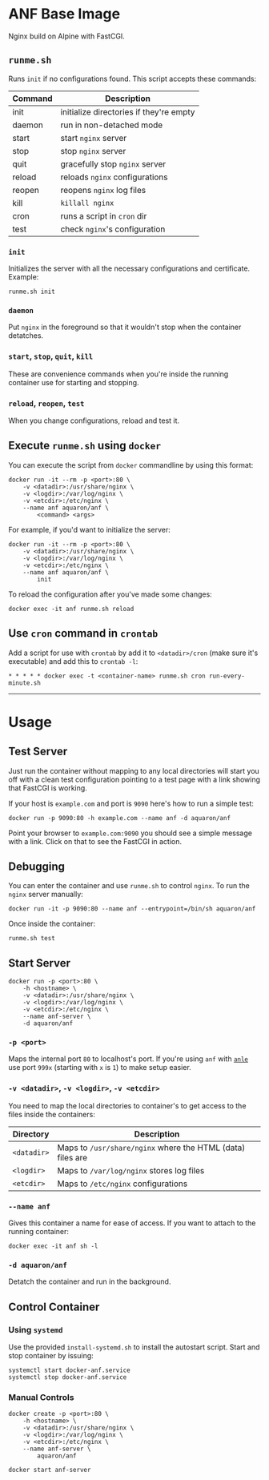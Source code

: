 # ANF Base Image

Nginx build on Alpine with FastCGI.

## `runme.sh`

Runs `init` if no configurations found.
This script accepts these commands:

| Command   | Description                                      |
| --------- | ------------------------------------------------ |
| init      | initialize directories if they're empty          |
| daemon    | run in non-detached mode                         |
| start     | start `nginx` server                             |
| stop      | stop `nginx` server                              |
| quit      | gracefully stop `nginx` server                   |
| reload    | reloads `nginx` configurations                   |
| reopen    | reopens `nginx` log files                        |
| kill      | `killall nginx`                                  |
| cron      | runs a script in `cron` dir                      |
| test      | check `nginx`'s configuration                    |

### `init`

Initializes the server with all the necessary configurations and certificate.
Example:

    runme.sh init 

### `daemon`

Put `nginx` in the foreground so that it wouldn't stop when the container detatches.

### `start`, `stop`, `quit`, `kill`

These are convenience commands when you're inside the running container use for
starting and stopping.

### `reload`, `reopen`, `test`

When you change configurations, reload and test it.

## Execute `runme.sh` using `docker`

You can execute the script from `docker` commandline by using this format:

    docker run -it --rm -p <port>:80 \
        -v <datadir>:/usr/share/nginx \
        -v <logdir>:/var/log/nginx \
        -v <etcdir>:/etc/nginx \
        --name anf aquaron/anf \
            <command> <args>

For example, if you'd want to initialize the server:

    docker run -it --rm -p <port>:80 \
        -v <datadir>:/usr/share/nginx \
        -v <logdir>:/var/log/nginx \
        -v <etcdir>:/etc/nginx \
        --name anf aquaron/anf \
            init

To reload the configuration after you've made some changes:

    docker exec -it anf runme.sh reload


## Use `cron` command in `crontab`

Add a script for use with `crontab` by add it to `<datadir>/cron` (make sure it's executable)
and add this to `crontab -l`:

    * * * * * docker exec -t <container-name> runme.sh cron run-every-minute.sh

-------------------------------------------------------------------------------

# Usage

## Test Server

Just run the container without mapping to any local directories will start you off with
a clean test configuration pointing to a test page with a link showing that FastCGI is working.

If your host is `example.com` and port is `9090` here's how to run a simple test:

    docker run -p 9090:80 -h example.com --name anf -d aquaron/anf

Point your browser to `example.com:9090` you should see a simple message with a link.
Click on that to see the FastCGI in action.

## Debugging

You can enter the container and use `runme.sh` to control `nginx`.
To run the `nginx` server manually:

    docker run -it -p 9090:80 --name anf --entrypoint=/bin/sh aquaron/anf

Once inside the container:

    runme.sh test


## Start Server

    docker run -p <port>:80 \
        -h <hostname> \
        -v <datadir>:/usr/share/nginx \
        -v <logdir>:/var/log/nginx \
        -v <etcdir>:/etc/nginx \
        --name anf-server \
        -d aquaron/anf

### `-p <port>`

Maps the internal port `80` to localhost's port. 
If you're using `anf` with [`anle`](https://github.com/aquaron/anle) 
use port `999x` (starting with `x` is `1`) to make setup easier.

### `-v <datadir>`, `-v <logdir>`, `-v <etcdir>`

You need to map the local directories to container's to get access
to the files inside the containers:

| Directory   | Description
| ----------- | -----------
| `<datadir>` | Maps to `/usr/share/nginx` where the HTML (data) files are
| `<logdir>`  | Maps to `/var/log/nginx` stores log files
| `<etcdir>`  | Maps to `/etc/nginx` configurations

### `--name anf`

Gives this container a name for ease of access.
If you want to attach to the running container:

    docker exec -it anf sh -l

### `-d aquaron/anf`

Detatch the container and run in the background.

## Control Container

### Using `systemd`

Use the provided `install-systemd.sh` to install the autostart script.
Start and stop container by issuing:

    systemctl start docker-anf.service
    systemctl stop docker-anf.service

### Manual Controls

    docker create -p <port>:80 \
        -h <hostname> \
        -v <datadir>:/usr/share/nginx \
        -v <logdir>:/var/log/nginx \
        -v <etcdir>:/etc/nginx \
        --name anf-server \
            aquaron/anf

    docker start anf-server

